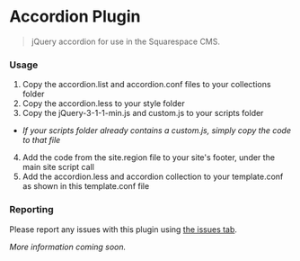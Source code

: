 Accordion Plugin
===============

>jQuery accordion for use in the Squarespace CMS.

### Usage

1. Copy the accordion.list and accordion.conf files to your collections folder  
2. Copy the accordion.less to your style folder  
3. Copy the jQuery-3-1-1-min.js and custom.js to your scripts folder  
  * _If your scripts folder already contains a custom.js, simply copy the code to that file_  
4. Add the code from the site.region file to your site's footer, under the main site script call  
5. Add the accordion.less and accordion collection to your template.conf as shown in this template.conf file  

### Reporting

Please report any issues with this plugin using [the issues tab](https://github.com/NowStreamingServices/Sqs-Accordion/issues).

_More information coming soon._
